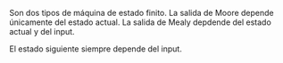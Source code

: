Son dos tipos de máquina de estado finito.
La salida de Moore depende únicamente del estado actual. 
La salida de Mealy depdende del estado actual y del input.

El estado siguiente siempre depende del input.
